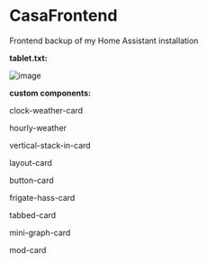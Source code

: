 # CasaFrontend
Frontend backup of my Home Assistant installation

**tablet.txt:**

![image](https://github.com/mogim0gi/CasaFrontend/assets/64898710/605cd306-8dc3-426e-8d60-da6d5a0893e2)


**custom components:**

clock-weather-card

hourly-weather

vertical-stack-in-card

layout-card

button-card

frigate-hass-card

tabbed-card

mini-graph-card

mod-card
